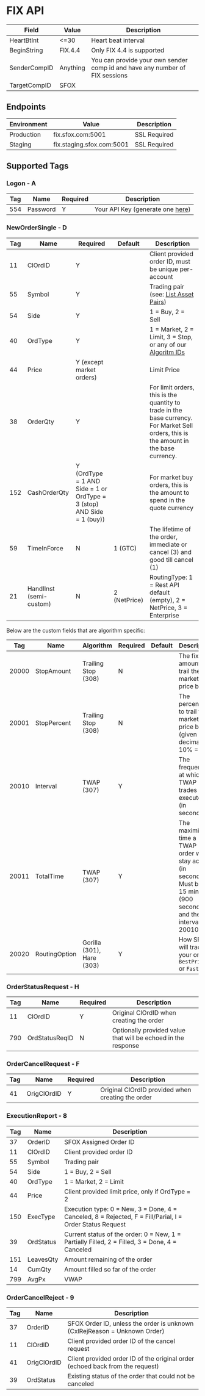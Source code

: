 # FIX API

Field | Value | Description
----- | ----- | -----------
HeartBtInt | <=30 | Heart beat interval
BeginString | FIX.4.4 | Only FIX 4.4 is supported
SenderCompID | Anything | You can provide your own sender comp id and have any number of FIX sessions
TargetCompID | SFOX |

## Endpoints

Environment | Value | Description
----------  | ----- | -----------
Production  | fix.sfox.com:5001 | SSL Required
Staging | fix.staging.sfox.com:5001 | SSL Required

## Supported Tags

### Logon - A

Tag | Name | Required | Description
--- | ---- | -------- | -----------
554 | Password | Y | Your API Key (generate one [here](https://trade.sfox.com/account/api))

### NewOrderSingle - D

Tag | Name | Required | Default | Description
--- | ---- | -------- | ------- | -----------
11 | ClOrdID | Y | | Client provided order ID, must be unique per-account
55 | Symbol | Y | | Trading pair (see: [List Asset Pairs](#list-asset-pairs))
54 | Side | Y | | 1 = Buy, 2 = Sell
40 | OrdType | Y | | 1 = Market, 2 = Limit, 3 = Stop, or any of our [Algoritm IDs](#algorithms)
44 | Price | Y (except market orders) | | Limit Price
38 | OrderQty | Y | | For limit orders, this is the quantity to trade in the base currency. For Market Sell orders, this is the amount in the base currency.
152 | CashOrderQty | Y (OrdType = 1 AND Side = 1 or OrdType = 3 (stop) AND Side = 1 (buy)) | |  For market buy orders, this is the amount to spend in the quote currency
59 | TimeInForce | N | 1 (GTC) | The lifetime of the order, immediate or cancel (3) and good till cancel (1)
21 | HandlInst (semi-custom) | N | 2 (NetPrice) |  RoutingType: 1 = Rest API default (empty), 2 = NetPrice, 3 = Enterprise

Below are the custom fields that are algorithm specific:

Tag | Name | Algorithm | Required | Default | Description
--- | ---- | --------  | -------- | ------- | -----------
20000 | StopAmount | Trailing Stop (308) | N |  | The fixed amount to trail the market price by
20001 | StopPercent | Trailing Stop (308) | N | | The percentage to trail the market price by (given as a decimal: 10% = 0.1)
20010 | Interval | TWAP (307) | Y | | The frequency at which TWAP trades are executed (in seconds)
20011 | TotalTime | TWAP (307) | Y | | The maximimum time a TWAP order will stay active (in seconds). Must be >= 15 minutes (900 seconds) and the interval (tag 20010)
20020 | RoutingOption | Gorilla (301), Hare (303) | Y | | How SFOX will trade your order, `BestPrice` or `Fast`

### OrderStatusRequest - H

Tag | Name | Required | Description
--- | ---- | -------- | -----------
11 | ClOrdID | Y | Original ClOrdID when creating the order
790 | OrdStatusReqID | N | Optionally provided value that will be echoed in the response

### OrderCancelRequest - F

Tag | Name | Required | Description
--- | ---- | -------- | -----------
41 | OrigClOrdID | Y | Original ClOrdID provided when creating the order

### ExecutionReport - 8

Tag | Name | Description
--- | ---- | -----------
37 | OrderID | SFOX Assigned Order ID
11 | ClOrdID | Client provided order ID
55 | Symbol | Trading pair
54 | Side | 1 = Buy, 2 = Sell
40 | OrdType | 1 = Market, 2 = Limit
44 | Price | Client provided limit price, only if OrdType = 2
150 | ExecType | Execution type: 0 = New, 3 = Done, 4 = Canceled, 8 = Rejected, F = Fill/Parial, I = Order Status Request
39 | OrdStatus | Current status of the order: 0 = New, 1 = Partially Filled, 2 = Filled, 3 = Done, 4 = Canceled
151 | LeavesQty | Amount remaining of the order
14 | CumQty | Amount filled so far of the order
799 | AvgPx | VWAP

### OrderCancelReject - 9

Tag | Name | Description
--- | ---- | -----------
37 | OrderID | SFOX Order ID, unless the order is unknown (CxlRejReason = Unknown Order)
11 | ClOrdID | Client provided order ID of the cancel request
41 | OrigClOrdID | Client provided order ID of the original order (echoed back from the request)
39 | OrdStatus | Existing status of the order that could not be canceled

